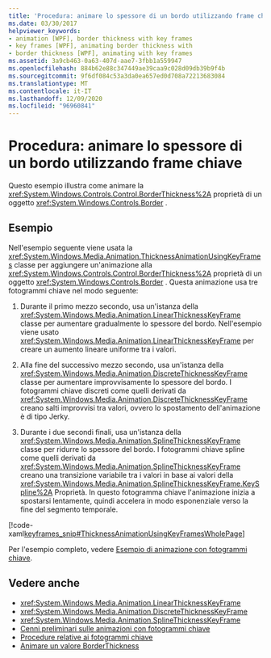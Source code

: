 ```yaml
---
title: 'Procedura: animare lo spessore di un bordo utilizzando frame chiave'
ms.date: 03/30/2017
helpviewer_keywords:
- animation [WPF], border thickness with key frames
- key frames [WPF], animating border thickness with
- border thickness [WPF], animating with key frames
ms.assetid: 3a9cb463-0a63-407d-aae7-3fbb1a559947
ms.openlocfilehash: 884b62e88c347449ae39caa9c028d09db39b9f4b
ms.sourcegitcommit: 9f6df084c53a3da0ea657ed0d708a72213683084
ms.translationtype: MT
ms.contentlocale: it-IT
ms.lasthandoff: 12/09/2020
ms.locfileid: "96960841"
---
```

# <a name="how-to-animate-the-thickness-of-a-border-by-using-key-frames"></a>Procedura: animare lo spessore di un bordo utilizzando frame chiave
Questo esempio illustra come animare la <xref:System.Windows.Controls.Control.BorderThickness%2A> proprietà di un oggetto <xref:System.Windows.Controls.Border> .  
  
## <a name="example"></a>Esempio  
 Nell'esempio seguente viene usata la <xref:System.Windows.Media.Animation.ThicknessAnimationUsingKeyFrames> classe per aggiungere un'animazione alla <xref:System.Windows.Controls.Control.BorderThickness%2A> proprietà di un oggetto <xref:System.Windows.Controls.Border> . Questa animazione usa tre fotogrammi chiave nel modo seguente:  
  
1. Durante il primo mezzo secondo, usa un'istanza della <xref:System.Windows.Media.Animation.LinearThicknessKeyFrame> classe per aumentare gradualmente lo spessore del bordo. Nell'esempio viene usato <xref:System.Windows.Media.Animation.LinearThicknessKeyFrame> per creare un aumento lineare uniforme tra i valori.  
  
2. Alla fine del successivo mezzo secondo, usa un'istanza della <xref:System.Windows.Media.Animation.DiscreteThicknessKeyFrame> classe per aumentare improvvisamente lo spessore del bordo. I fotogrammi chiave discreti come quelli derivati da <xref:System.Windows.Media.Animation.DiscreteThicknessKeyFrame> creano salti improvvisi tra valori, ovvero lo spostamento dell'animazione è di tipo Jerky.  
  
3. Durante i due secondi finali, usa un'istanza della <xref:System.Windows.Media.Animation.SplineThicknessKeyFrame> classe per ridurre lo spessore del bordo. I fotogrammi chiave spline come quelli derivati da <xref:System.Windows.Media.Animation.SplineThicknessKeyFrame> creano una transizione variabile tra i valori in base ai valori della <xref:System.Windows.Media.Animation.SplineThicknessKeyFrame.KeySpline%2A> Proprietà. In questo fotogramma chiave l'animazione inizia a spostarsi lentamente, quindi accelera in modo esponenziale verso la fine del segmento temporale.  
  
 [!code-xaml[keyframes_snip#ThicknessAnimationUsingKeyFramesWholePage](~/samples/snippets/xaml/VS_Snippets_Wpf/keyframes_snip/XAML/ThicknessAnimationUsingKeyFramesExample.xaml#thicknessanimationusingkeyframeswholepage)]  
  
 Per l'esempio completo, vedere [Esempio di animazione con fotogrammi chiave](https://github.com/microsoft/WPF-Samples/tree/master/Animation/KeyFrameAnimation).  
  
## <a name="see-also"></a>Vedere anche

- <xref:System.Windows.Media.Animation.LinearThicknessKeyFrame>
- <xref:System.Windows.Media.Animation.DiscreteThicknessKeyFrame>
- <xref:System.Windows.Media.Animation.SplineThicknessKeyFrame>
- [Cenni preliminari sulle animazioni con fotogrammi chiave](key-frame-animations-overview.md)
- [Procedure relative ai fotogrammi chiave](key-frame-animation-how-to-topics.md)
- [Animare un valore BorderThickness](../controls/how-to-animate-a-borderthickness-value.md)
